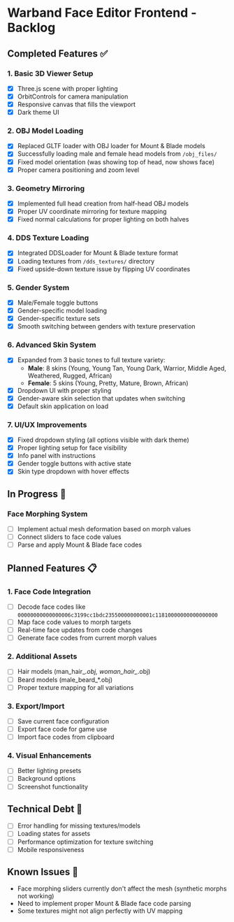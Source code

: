 # Warband Face Editor Frontend - Backlog

## Completed Features ✅

### 1. Basic 3D Viewer Setup
- [x] Three.js scene with proper lighting
- [x] OrbitControls for camera manipulation
- [x] Responsive canvas that fills the viewport
- [x] Dark theme UI

### 2. OBJ Model Loading
- [x] Replaced GLTF loader with OBJ loader for Mount & Blade models
- [x] Successfully loading male and female head models from `/obj_files/`
- [x] Fixed model orientation (was showing top of head, now shows face)
- [x] Proper camera positioning and zoom level

### 3. Geometry Mirroring
- [x] Implemented full head creation from half-head OBJ models
- [x] Proper UV coordinate mirroring for texture mapping
- [x] Fixed normal calculations for proper lighting on both halves

### 4. DDS Texture Loading
- [x] Integrated DDSLoader for Mount & Blade texture format
- [x] Loading textures from `/dds_textures/` directory
- [x] Fixed upside-down texture issue by flipping UV coordinates

### 5. Gender System
- [x] Male/Female toggle buttons
- [x] Gender-specific model loading
- [x] Gender-specific texture sets
- [x] Smooth switching between genders with texture preservation

### 6. Advanced Skin System
- [x] Expanded from 3 basic tones to full texture variety:
  - **Male**: 8 skins (Young, Young Tan, Young Dark, Warrior, Middle Aged, Weathered, Rugged, African)
  - **Female**: 5 skins (Young, Pretty, Mature, Brown, African)
- [x] Dropdown UI with proper styling
- [x] Gender-aware skin selection that updates when switching
- [x] Default skin application on load

### 7. UI/UX Improvements
- [x] Fixed dropdown styling (all options visible with dark theme)
- [x] Proper lighting setup for face visibility
- [x] Info panel with instructions
- [x] Gender toggle buttons with active state
- [x] Skin type dropdown with hover effects

## In Progress 🚧

### Face Morphing System
- [ ] Implement actual mesh deformation based on morph values
- [ ] Connect sliders to face code values
- [ ] Parse and apply Mount & Blade face codes

## Planned Features 📋

### 1. Face Code Integration
- [ ] Decode face codes like `00000000000000006c3199cc1bdc235500000000001c11810000000000000000`
- [ ] Map face code values to morph targets
- [ ] Real-time face updates from code changes
- [ ] Generate face codes from current morph values

### 2. Additional Assets
- [ ] Hair models (man_hair_*.obj, woman_hair_*.obj)
- [ ] Beard models (male_beard_*.obj)
- [ ] Proper texture mapping for all variations

### 3. Export/Import
- [ ] Save current face configuration
- [ ] Export face code for game use
- [ ] Import face codes from clipboard

### 4. Visual Enhancements
- [ ] Better lighting presets
- [ ] Background options
- [ ] Screenshot functionality

## Technical Debt 🔧

- [ ] Error handling for missing textures/models
- [ ] Loading states for assets
- [ ] Performance optimization for texture switching
- [ ] Mobile responsiveness

## Known Issues 🐛

- Face morphing sliders currently don't affect the mesh (synthetic morphs not working)
- Need to implement proper Mount & Blade face code parsing
- Some textures might not align perfectly with UV mapping